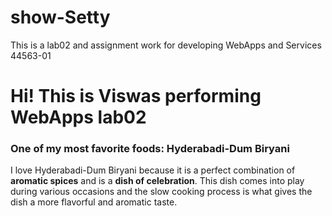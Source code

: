 # show-Setty
This is a lab02 and assignment work for developing WebApps and Services 44563-01
# Hi! This is Viswas performing WebApps lab02
### One of my most favorite foods: Hyderabadi-Dum Biryani
I love Hyderabadi-Dum Biryani because it is a perfect combination of **aromatic spices** and is a **dish of celebration**.
This dish comes into play during various occasions and the slow cooking process is what gives the dish a more flavorful and aromatic taste.
